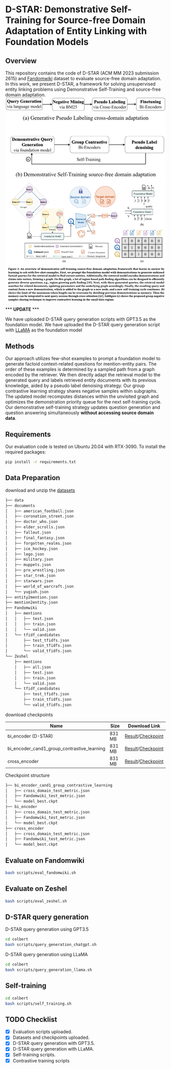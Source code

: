 # D-STAR: Demonstrative Self-Training for Source-free Domain Adaptation of Entity Linking with Foundation Models
## Overview
This repository contains the code of D-STAR (ACM MM 2023 submission 2615) and [Fandomwiki](https://mega.nz/folder/8KEmnbxK#0QKy0QEK-u9Z84hFogf8dw) dataset to evaluate source-free domain adaptation. In this work, we present D-STAR, a framework for solving unsupervised entity linking problems using Demonstrative Self-Training and source-free domain adaptation. 
<img src="./images/teaser.png"/>
<img src="./images/overview.png"/>

*** **UPDATE** ***

We have uploaded D-STAR query generation scripts with GPT3.5 as the foundation model.
We have uploaded the D-STAR query generation script with [LLaMA](https://mega.nz/folder/0KtV3IpD#b0ZRaOMMsqFsD9y4h2ekAg) as the foundation model
## Methods
Our approach utilizes few-shot examples to prompt a foundation model to generate factoid context-related questions for mention-entity pairs. The order of these examples is determined by a sampled path from a graph encoded by the retriever. We then directly adapt the retrieval model to the generated query and labels retrieved entity documents with its previous knowledge, aided by a pseudo label denoising strategy. Our group contrastive learning strategy shares negative samples within subgraphs. The updated model recomputes distances within the unvisited graph and optimizes the demonstration priority queue for the next self-training cycle. Our demonstrative self-training strategy updates question generation and question answering simultaneously **without accessing source domain data**. 

## Requirements
Our evaluation code is tested on Ubuntu 20.04 with RTX-3090. To install the required packages:
```bash
pip install -r requirements.txt
```
## Data Preparation
download and unzip the [datasets](https://mega.nz/folder/8KEmnbxK#0QKy0QEK-u9Z84hFogf8dw)
```bash
├── data
├── documents
│   ├── american_football.json
│   ├── coronation_street.json
│   ├── doctor_who.json
│   ├── elder_scrolls.json
│   ├── fallout.json
│   ├── final_fantasy.json
│   ├── forgotten_realms.json
│   ├── ice_hockey.json
│   ├── lego.json
│   ├── military.json
│   ├── muppets.json
│   ├── pro_wrestling.json
│   ├── star_trek.json
│   ├── starwars.json
│   ├── world_of_warcraft.json
│   └── yugioh.json
├── entity2mention.json
├── mention2entity.json
├── Fandomwiki
│   ├── mentions
│   │   ├── test.json
│   │   ├── train.json
│   │   └── valid.json
│   └── tfidf_candidates
│       ├── test_tfidfs.json
│       ├── train_tfidfs.json
│       └── valid_tfidfs.json
└── Zeshel
    ├── mentions
    │   ├── all.json
    │   ├── test.json
    │   ├── train.json
    │   └── valid.json
    └── tfidf_candidates
        ├── test_tfidfs.json
        ├── train_tfidfs.json
        └── valid_tfidfs.json
```
download checkpoints

|Name    | Size     | Download Link                                                |
| ------------------ | -------- | ------------------------------------------------------------ |
| bi_encoder (D-STAR)        | 831 MB   | [Result](https://mega.nz/file/wbEBmCJS#1Iol5OVH13W5jxJ5QqflxToaQtYjg-Db34WDJzvtUsg)/[Checkpoint](https://mega.nz/folder/8HMw2KJR#iGgjtjyd0CX92rKs656P5g)       |
| bi_encoder_cand1_group_contrastive_learning   | 831 MB   | [Result](https://mega.nz/file/sKtiXBRJ#Z2kjwipYa3iJEFFzOHJdfrln3UstapRtn_zgYcSWhFs)/[Checkpoint](https://mega.nz/folder/ob8mXYoL#1YXiUlX8RI7NZdrAnvypdA) |
| cross_encoder      | 831 MB   | [Result](https://mega.nz/file/ITlnGTbY#GRXG2l8D3k5fZytlK789FzMpOOgA-V1jnyjQhYs3kP4)/[Checkpoint](https://mega.nz/folder/xKVXhD6Y#74N_WPsMqqXGsc_bx7OlXAr)    |

Checkpoint structure
```bash
├── bi_encoder_cand1_group_contrastive_learning
│   ├── cross_domain_test_metric.json
│   ├── Fandomwiki_test_metric.json
│   └── model_best.ckpt
├── bi_encoder
│   ├── cross_domain_test_metric.json
│   ├── Fandomwiki_test_metric.json
│   └── model_best.ckpt
├── cross_encoder
│   ├── cross_domain_test_metric.json
│   ├── Fandomwiki_test_metric.json
│   └── model_best.ckpt
```

## Evaluate on Fandomwiki
```bash
bash scripts/eval_fandomwiki.sh
```
## Evaluate on Zeshel
```bash
bash scripts/eval_zeshel.sh
```
## D-STAR query generation
D-STAR query generation using GPT3.5 
```bash
cd colbert
bash scripts/query_generation_chatgpt.sh
```
D-STAR query generation using LLaMA
```bash
cd colbert
bash scripts/query_generation_llama.sh
```
## Self-training
```bash
cd colbert
bash scripts/self_training.sh
```

## TODO Checklist

- [x] Evaluation scripts uploaded.
- [x] Datasets and checkpoints uploaded.
- [x] D-STAR query generation with GPT3.5.
- [x] D-STAR query generation with LLaMA.
- [x] Self-training scripts.
- [x] Contrastive training scripts